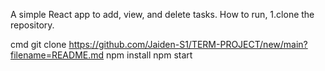 
A simple React app to add, view, and delete tasks.
How to run,
1.clone the repository.


cmd
git clone https://github.com/Jaiden-S1/TERM-PROJECT/new/main?filename=README.md
npm install
npm start
